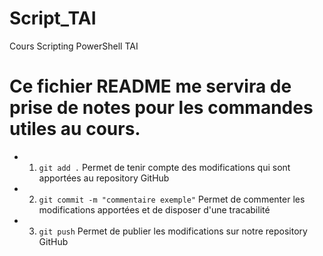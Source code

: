 # Script_TAI
Cours Scripting PowerShell TAI

# Ce fichier README me servira de prise de notes pour les commandes utiles au cours.

- 1. `git add .`
Permet de tenir compte des modifications qui sont apportées au repository GitHub

- 2. `git commit -m "commentaire exemple"`
Permet de commenter les modifications apportées et de disposer d'une tracabilité

- 3. `git push`
Permet de publier les modifications sur notre repository GitHub
